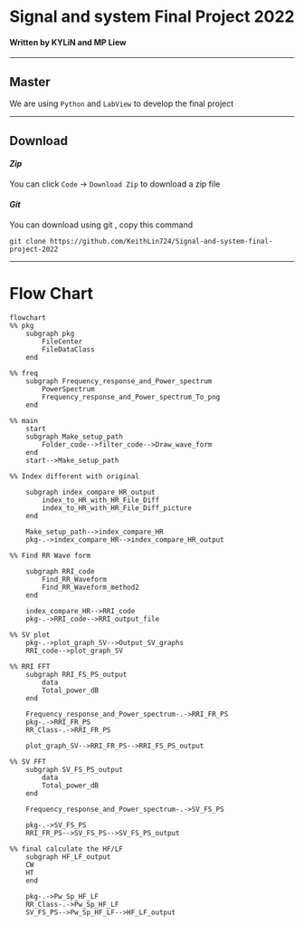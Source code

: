 # Signal and system Final Project 2022
#### Written by KYLiN and MP Liew

---

## Master
We are using `Python` and `LabView` to develop the final project 

----
## Download 
#### ***Zip***
You can click `Code` -> `Download Zip` to download a zip file

#### ***Git*** 

You can download using git , copy this command 

`git clone https://github.com/KeithLin724/Signal-and-system-final-project-2022`

----
# Flow Chart

```mermaid
flowchart 
%% pkg
    subgraph pkg 
        FileCenter
        FileDataClass
    end

%% freq 
    subgraph Frequency_response_and_Power_spectrum
        PowerSpectrum
        Frequency_response_and_Power_spectrum_To_png
    end

%% main
    start
    subgraph Make_setup_path
        Folder_code-->filter_code-->Draw_wave_form
    end
    start-->Make_setup_path

%% Index different with original 
    
    subgraph index_compare_HR_output
        index_to_HR_with_HR_File_Diff
        index_to_HR_with_HR_File_Diff_picture
    end

    Make_setup_path-->index_compare_HR
    pkg-.->index_compare_HR-->index_compare_HR_output

%% Find RR Wave form
    
    subgraph RRI_code
        Find_RR_Waveform
        Find_RR_Waveform_method2
    end

    index_compare_HR-->RRI_code
    pkg-.->RRI_code-->RRI_output_file

%% SV plot 
    pkg-.->plot_graph_SV-->Output_SV_graphs
    RRI_code-->plot_graph_SV

%% RRI FFT 
    subgraph RRI_FS_PS_output
        data
        Total_power_dB
    end

    Frequency_response_and_Power_spectrum-.->RRI_FR_PS
    pkg-.->RRI_FR_PS
    RR_Class-.->RRI_FR_PS
    
    plot_graph_SV-->RRI_FR_PS-->RRI_FS_PS_output

%% SV FFT
    subgraph SV_FS_PS_output
        data
        Total_power_dB
    end
    
    Frequency_response_and_Power_spectrum-.->SV_FS_PS
    
    pkg-.->SV_FS_PS
    RRI_FR_PS-->SV_FS_PS-->SV_FS_PS_output

%% final calculate the HF/LF
    subgraph HF_LF_output
    CW
    HT
    end

    pkg-.->Pw_Sp_HF_LF
    RR_Class-.->Pw_Sp_HF_LF
    SV_FS_PS-->Pw_Sp_HF_LF-->HF_LF_output

```